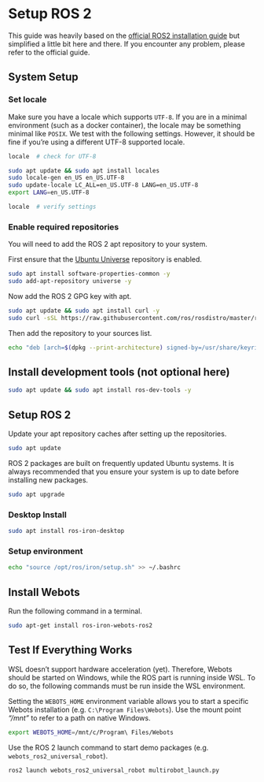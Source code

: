 # Setup ROS 2

This guide was heavily based on the [official ROS2 installation guide](https://docs.ros.org/en/iron/Tutorials/Advanced/Simulators/Webots/Installation-Windows.html) but simplified a little bit here and there. If you encounter any problem, please refer to the official guide.

## System Setup

### Set locale

Make sure you have a locale which supports `UTF-8`. If you are in a minimal environment (such as a docker container), the locale may be something minimal like `POSIX`. We test with the following settings. However, it should be fine if you’re using a different UTF-8 supported locale.

```bash
locale  # check for UTF-8

sudo apt update && sudo apt install locales
sudo locale-gen en_US en_US.UTF-8
sudo update-locale LC_ALL=en_US.UTF-8 LANG=en_US.UTF-8
export LANG=en_US.UTF-8

locale  # verify settings
```

### Enable required repositories

You will need to add the ROS 2 apt repository to your system.

First ensure that the [Ubuntu Universe](https://help.ubuntu.com/community/Repositories/Ubuntu) repository is enabled.

```bash
sudo apt install software-properties-common -y
sudo add-apt-repository universe -y
```

Now add the ROS 2 GPG key with apt.

```bash
sudo apt update && sudo apt install curl -y
sudo curl -sSL https://raw.githubusercontent.com/ros/rosdistro/master/ros.key -o /usr/share/keyrings/ros-archive-keyring.gpg
```

Then add the repository to your sources list.

```bash
echo "deb [arch=$(dpkg --print-architecture) signed-by=/usr/share/keyrings/ros-archive-keyring.gpg] http://packages.ros.org/ros2/ubuntu $(. /etc/os-release && echo $UBUNTU_CODENAME) main" | sudo tee /etc/apt/sources.list.d/ros2.list > /dev/null
```

## Install development tools (not optional here)

```bash
sudo apt update && sudo apt install ros-dev-tools -y
```

## Setup ROS 2

Update your apt repository caches after setting up the repositories.

```bash
sudo apt update
```

ROS 2 packages are built on frequently updated Ubuntu systems. It is always recommended that you ensure your system is up to date before installing new packages.

```bash
sudo apt upgrade
```

### Desktop Install

```bash
sudo apt install ros-iron-desktop
```

### Setup environment

```bash
echo "source /opt/ros/iron/setup.sh" >> ~/.bashrc
```

## Install Webots

Run the following command in a terminal.

```bash
sudo apt-get install ros-iron-webots-ros2
```

## Test If Everything Works

WSL doesn’t support hardware acceleration (yet). Therefore, Webots should be started on Windows, while the ROS part is running inside WSL. To do so, the following commands must be run inside the WSL environment.

Setting the `WEBOTS_HOME` environment variable allows you to start a specific Webots installation (e.g. `C:\Program Files\Webots`). Use the mount point *“/mnt”* to refer to a path on native Windows.

```bash
export WEBOTS_HOME=/mnt/c/Program\ Files/Webots
```

Use the ROS 2 launch command to start demo packages (e.g. `webots_ros2_universal_robot`).

```bash
ros2 launch webots_ros2_universal_robot multirobot_launch.py
```